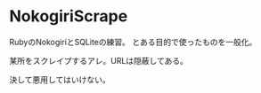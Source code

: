 # NokogiriScrape

RubyのNokogiriとSQLiteの練習。
とある目的で使ったものを一般化。

某所をスクレイプするアレ。URLは隠蔽してある。

決して悪用してはいけない。
